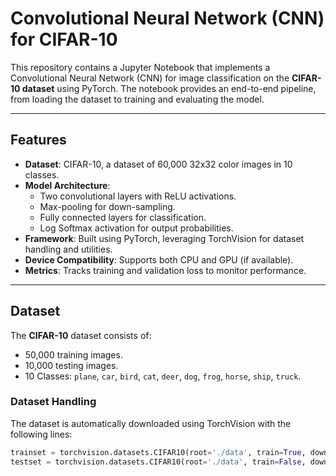 # Convolutional Neural Network (CNN) for CIFAR-10

This repository contains a Jupyter Notebook that implements a Convolutional Neural Network (CNN) for image classification on the **CIFAR-10 dataset** using PyTorch. The notebook provides an end-to-end pipeline, from loading the dataset to training and evaluating the model.

---

## Features

- **Dataset**: CIFAR-10, a dataset of 60,000 32x32 color images in 10 classes.
- **Model Architecture**:
  - Two convolutional layers with ReLU activations.
  - Max-pooling for down-sampling.
  - Fully connected layers for classification.
  - Log Softmax activation for output probabilities.
- **Framework**: Built using PyTorch, leveraging TorchVision for dataset handling and utilities.
- **Device Compatibility**: Supports both CPU and GPU (if available).
- **Metrics**: Tracks training and validation loss to monitor performance.

---

## Dataset

The **CIFAR-10** dataset consists of:

- 50,000 training images.
- 10,000 testing images.
- 10 Classes: `plane`, `car`, `bird`, `cat`, `deer`, `dog`, `frog`, `horse`, `ship`, `truck`.

### Dataset Handling

The dataset is automatically downloaded using TorchVision with the following lines:

```python
trainset = torchvision.datasets.CIFAR10(root='./data', train=True, download=True, transform=transform)
testset = torchvision.datasets.CIFAR10(root='./data', train=False, download=True, transform=transform)
```
